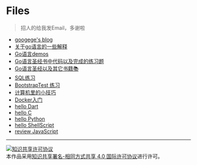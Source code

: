 # Files

> 招人的给我发Email，多谢啦

- [googege's blog](https://github.com/googege/blog)
- [关于go语言的一些解释](https://github.com/googege/goFiles/tree/master/EXPLAIN.md)
- [Go语言demos](https://github.com/googege/goFiles/tree/master/godemo)
- [Go语言圣经书中代码以及完成的练习题](https://github.com/googege/goFiles/tree/master/gop_homework)
- [Go语言圣经以及其它书籍📚](https://github.com/imgoogege)
- [SQL练习](https://github.com/googege/goFiles/tree/master/SQLTest)
- [BootstrapTest 练习](https://github.com/googege/goFiles/tree/master/BootstrapTest)
- [计算机里的小技巧](https://github.com/googege/goFiles/tree/master/computergold.md)
- [Docker入门](https://github.com/googege/goFiles/tree/master/docker/README.md)
- [hello Dart](https://github.com/googege/goFiles/tree/master/helloDart/README.md)
- [hello C](https://github.com/googege/tree/master/helloC/README.md)
- [hello Python](https://github.com/googege/helloC/tree/master/helloC/README.md)
- [hello ShellScript](https://github.com/googege/helloShellScript/tree/master/helloC/README.md)
- [review JavaScript](https://github.com/googege/reviewJavaScript/tree/master/helloC/README.md)

---
<a rel="license" href="http://creativecommons.org/licenses/by-sa/4.0/"><img alt="知识共享许可协议" style="border-width:0" src="https://i.creativecommons.org/l/by-sa/4.0/88x31.png" /></a><br />本作品采用<a rel="license" href="http://creativecommons.org/licenses/by-sa/4.0/">知识共享署名-相同方式共享 4.0 国际许可协议</a>进行许可。
